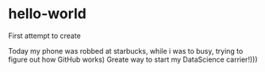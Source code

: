 # hello-world
First attempt to create

Today my phone was robbed at starbucks, while i was to busy, trying to figure out how GitHub works)
Greate way to start my DataScience carrier!)))
